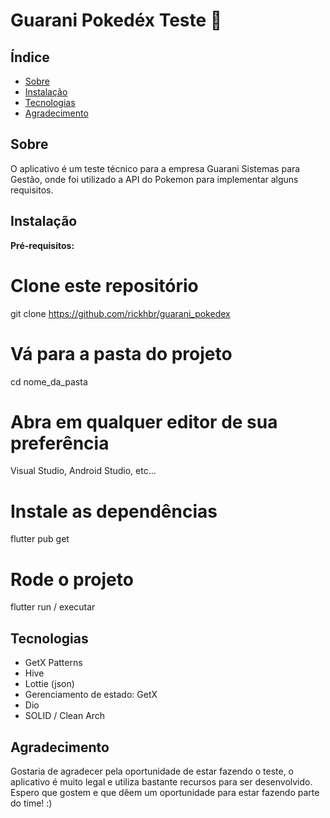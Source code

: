 # Guarani Pokedéx Teste 🚀

## Índice
- [Sobre](#sobre)
- [Instalação](#instalação)
- [Tecnologias](#tecnologias)
- [Agradecimento](#agradecimento)

## Sobre

O aplicativo é um teste técnico para a empresa Guarani Sistemas para Gestão, onde foi utilizado a API do Pokemon para implementar alguns requisitos.

## Instalação

**Pré-requisitos:** 

# Clone este repositório
git clone https://github.com/rickhbr/guarani_pokedex

# Vá para a pasta do projeto
cd nome_da_pasta

# Abra em qualquer editor de sua preferência
Visual Studio, Android Studio, etc...

# Instale as dependências
flutter pub get

# Rode o projeto
flutter run / executar

## Tecnologias

- GetX Patterns
- Hive
- Lottie (json)
- Gerenciamento de estado: GetX
- Dio
- SOLID / Clean Arch

## Agradecimento

Gostaria de agradecer pela oportunidade de estar fazendo o teste, o aplicativo é muito legal e utiliza bastante recursos para ser desenvolvido. Espero que gostem e que dêem um oportunidade para estar fazendo parte do time! :)
